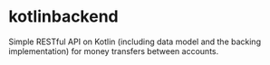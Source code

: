 # kotlinbackend
Simple RESTful API on Kotlin (including data model and the backing implementation) for money transfers between accounts.
